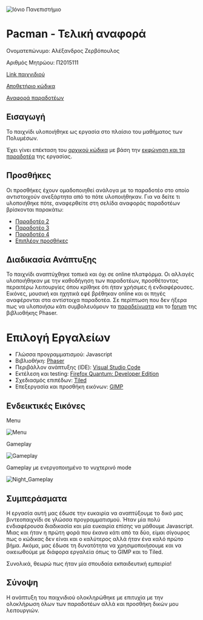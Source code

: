 ![Ιόνιο Πανεπιστήμιο](https://raw.githubusercontent.com/courses-ionio/projects/master/tweetSentimentStreamGlobe/screenshots/logo-ionio-black-150x150.jpg)

# Pacman - Τελική αναφορά

Ονοματεπώνυμο: Αλέξανδρος Ζερβόπουλος

Αριθμός Μητρώου: Π2015111

[Link παιχνιδιού](https://p15zerv.github.io/pacman/)

[Αποθετήριο κώδικα](https://github.com/p15zerv/pacman)

[Αναφορά παραδοτέων](https://github.com/courses-ionio/mm/tree/master/projects/2015111)

## Εισαγωγή

Το παιχνίδι υλοποιήθηκε ως εργασία στο πλαίσιο του μαθήματος των Πολυμέσων.

Έχει γίνει επέκταση του [αρχικού κώδικα](https://github.com/ioniodi/pacman) με βάση την [εκφώνηση και τα παραδοτέα](https://courses-ionio.github.io/projects/pacman/) της εργασίας.

## Προσθήκες

Οι προσθήκες έχουν ομαδοποιηθεί ανάλογα με το παραδοτέο στο οποίο αντιστοιχούν ανεξάρτητα από το πότε υλοποιήθηκαν. Για να δείτε τι υλοποιήθηκε πότε, αναφερθείτε στη σελίδα αναφοράς παραδοτέων  βρίσκονται παρακάτω:
* [Παραδοτέο 2](Deliverable2)
* [Παραδοτέο 3](Deliverable3)
* [Παραδοτέο 4](Deliverable4)
* [Επιπλέον προσθήκες](Extras)

## Διαδικασία Ανάπτυξης

Το παιχνίδι αναπτύχθηκε τοπικά και όχι σε online πλατφόρμα. Οι αλλαγές υλοποιήθηκαν με την καθοδήγηση των παραδοτέων, προσθέτοντας περαιτέρω λειτουργίες όπου κρίθηκε ότι ήταν χρήσιμες ή ενδιαφέρουσες. Εικόνες, μουσική και ηχητικά εφέ βρέθηκαν online και οι πηγές αναφέρονται στα αντίστοιχα παραδοτέα. Σε περίπτωση που δεν ήξερα πως να υλοποιήσω κάτι συμβολευόμουν τα [παραδείγματα](http://phaser.io/examples) και το [forum](http://www.html5gamedevs.com/forum/14-phaser/) της βιβλιοθήκης Phaser.

# Επιλογή Εργαλείων

* Γλώσσα προγραμματισμού: Javascript
* Βιβλιοθήκη: [Phaser](http://phaser.io/)
* Περιβάλλον ανάπτυξης (IDE): [Visual Studio Code](https://code.visualstudio.com/)
* Εκτέλεση και testing: [Firefox Quantum: Developer Edition](https://www.mozilla.org/en-US/firefox/developer/)
* Σχεδιασμός επιπέδων: [Tiled](http://www.mapeditor.org/)
* Επεξεργασία και προσθήκη εικόνων: [GIMP](https://www.gimp.org/)

## Ενδεικτικές Εικόνες

Menu

![Menu](https://thumbs.gfycat.com/JovialJadedAgouti.webp)

Gameplay

![Gameplay](https://thumbs.gfycat.com/FearfulMeatyBluefintuna.webp)

Gameplay με ενεργοποιημένο το νυχτερινό mode

![Night_Gameplay](https://thumbs.gfycat.com/VastGratefulCockerspaniel.webp)

## Συμπεράσματα

Η εργασία αυτή μας έδωσε την ευκαιρία να αναπτύξουμε το δικό μας βιντεοπαιχνίδι σε γλώσσα προγραμματισμού. Ήταν μία πολύ ενδιαφέρουσα διαδικασία και μία ευκαιρία επίσης να μάθουμε Javascript. Μιας και ήταν η πρώτη φορά που έκανα κάτι από τα δύο, είμαι σίγουρος πως ο κώδικας δεν είναι και ο καλύτερος αλλά ήταν ένα καλό πρώτο βήμα. Ακόμα, μας έδωσε τη δυνατότητα να χρησιμοποιήσουμε και να οικειωθούμε με διάφορα εργαλεία όπως το GIMP και το Tiled.

Συνολικά, θεωρώ πως ήταν μία σπουδαία εκπαιδευτική εμπειρία!

## Σύνοψη

Η ανάπτυξη του παιχνιδιού ολοκληρώθηκε με επιτυχία με την ολοκλήρωση όλων των παραδοτέων αλλά και προσθήκη δικών μου λειτουργιών.
